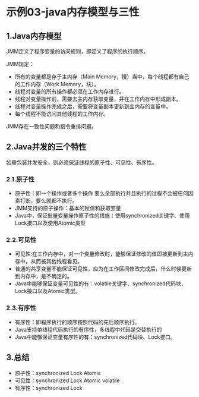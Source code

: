 # 示例03-java内存模型与三性

## 1.Java内存模型

JMM定义了程序变量的访问规则，即定义了程序的执行顺序。

JMM规定：
- 所有的变量都是存于主内存（Main Memory，慢）当中，每个线程都有自己的工作内存（Work Memory，块）。
- 线程对变量的所有操作都必须在工作内存进行。
- 线程对变量操作前，需要去主内存获取变量，并在工作内存中形成副本。
- 线程对变量操作完成之后，需要将变量副本更新到主内存的变量中。
- 每个线程不能访问其他线程的工作内存。

JMM存在一致性问题和指令重排问题。

## 2.Java并发的三个特性

如需包装并发安全，则必须保证线程的原子性、可见性、有序性。

### 2.1.原子性

- 原子性：即一个操作或者多个操作 要么全部执行并且执行的过程不会被任何因素打断，要么就都不执行。
- JMM支持的原子操作：基本的赋值和获取变量
- Java中，保证批量变量操作原子性的措施：使用synchronized关键字、使用Lock接口以及使用Atomic类型

### 2.2.可见性

- 可见性:在工作内存中，对一个变量修改时，能够保证修改的值即被更新到主内存中，从而被其他线程看见。
- 普通的共享变量不能保证可见性，应为在工作区间修改完成后，什么时候更新到内存中，是不确定的。
- Java中能够保证变量可见性的有：volatile关键字、synchronized代码块、Lock接口以及Atomic类型。

### 2.3.有序性

- 有序性：即程序执行的顺序按照代码的先后顺序执行。
- Java支持单线程代码执行的有序性，多线程中代码是交替执行的
- Java中能够保证变量有序性的有：synchronized代码块、Lock接口。

## 3.总结

- 原子性：synchronized  Lock    Atomic
- 可见性：synchronized  Lock    Atomic  volatile
- 有序性：synchronized  Lock    